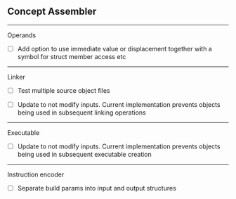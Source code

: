 Concept Assembler
------------------------------------------------------------

-------------------
Operands

- [ ] Add option to use immediate value or displacement together with
      a symbol for struct member access etc

------------------
Linker

- [ ] Test multiple source object files

- [ ] Update to not modify inputs. Current implementation
      prevents objects being used in subsequent linking operations

------------------
Executable

- [ ] Update to not modify inputs. Current implementation
      prevents objects being used in subsequent executable creation

------------------
Instruction encoder

- [ ] Separate build params into input and output structures



